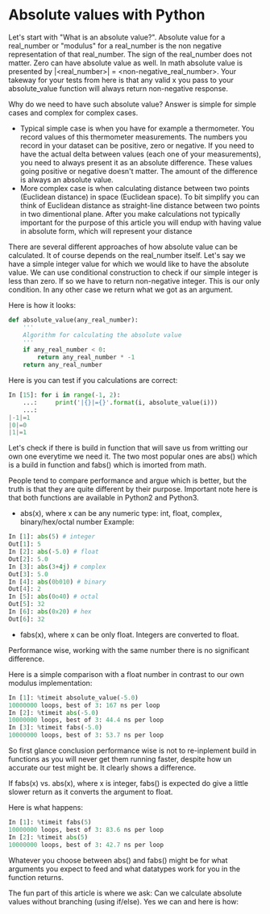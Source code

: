 # Absolute values with Python

Let's start with "What is an absolute value?". Absolute value for a real_number or "modulus" for a real_number is the non negative representation of that real_number. The sign of the real_number does not matter. Zero can have absolute value as well. In math absolute value is presented by |<real_number>| = <non-negative_real_number>. Your takeway for your tests from here is that any valid x you pass to your absolute_value function will always return non-negative response.

Why do we need to have such absolute value? Answer is simple for simple cases and complex for complex cases. 
+ Typical simple case is when you have for example a thermometer. You record values of this thermometer measurements. The numbers you record in your dataset can be positive, zero or negative. If you need to have the actual delta between values (each one of your measurements), you need to always present it as an absolute difference. These values going positive or negative doesn't matter. The amount of the difference is always an absolute value.
+ More complex case is when calculating distance between two points (Euclidean distance) in space (Euclidean space). To bit simplify you can think of Euclidean distance as straight-line distance between two points in two dimentional plane. After you make calculations not typically important for the purpose of this article you will endup with having value in absolute form, which will represent your distance
 

There are several different approaches of how absolute value can be calculated. It of course depends on the real_number itself.
Let's say we have a simple integer value for which we would like to have the absolute value. We can use conditional construction to check if our simple integer is less than zero. If so we have to return non-negative integer. This is our only condition. In any other case we return what we got as an argument.

Here is how it looks:
```python
def absolute_value(any_real_number):
    '''
    Algorithm for calculating the absolute value
    '''
    if any_real_number < 0:
        return any_real_number * -1
    return any_real_number
```

Here is you can test if you calculations are correct:
```python
In [15]: for i in range(-1, 2):
    ...:     print('|{}|={}'.format(i, absolute_value(i)))
    ...:     
|-1|=1
|0|=0
|1|=1

```

Let's check if there is build in function that will save us from writting our own one everytime we need it.
The two most popular ones are abs() which is a build in function and fabs() which is imorted from math.

People tend to compare performance and argue which is better, but the truth is that they are quite different by their purpose. Important note here is that both functions are available in Python2 and Python3.
+ abs(x), where x can be any numeric type: int, float, complex, binary/hex/octal number
Example:
```python
In [1]: abs(5) # integer
Out[1]: 5
In [2]: abs(-5.0) # float
Out[2]: 5.0
In [3]: abs(3+4j) # complex
Out[3]: 5.0
In [4]: abs(0b010) # binary
Out[4]: 2
In [5]: abs(0o40) # octal
Out[5]: 32
In [6]: abs(0x20) # hex
Out[6]: 32
```
+ fabs(x), where x can be only float. Integers are converted to float.

Performance wise, working with the same number there is no significant difference. 

Here is a simple comparison with a float number in contrast to our own modulus implementation:
```python
In [1]: %timeit absolute_value(-5.0)
10000000 loops, best of 3: 167 ns per loop
In [2]: %timeit abs(-5.0)
10000000 loops, best of 3: 44.4 ns per loop
In [3]: %timeit fabs(-5.0)
10000000 loops, best of 3: 53.7 ns per loop
```

So first glance conclusion performance wise is not to re-inplement build in functions as you will never get them running faster, despite how un accurate our test might be. It clearly shows a difference.

If fabs(x) vs. abs(x), where x is integer, fabs() is expected do give a little slower return as it converts the argument to float.

Here is what happens:
```python
In [1]: %timeit fabs(5)
10000000 loops, best of 3: 83.6 ns per loop
In [2]: %timeit abs(5)
10000000 loops, best of 3: 42.7 ns per loop
```

Whatever you choose between abs() and fabs() might be for what arguments you expect to feed and what datatypes work for you in the function returns.

The fun part of this article is where we ask: Can we calculate absolute values without branching (using if/else). Yes we can and here is how:

